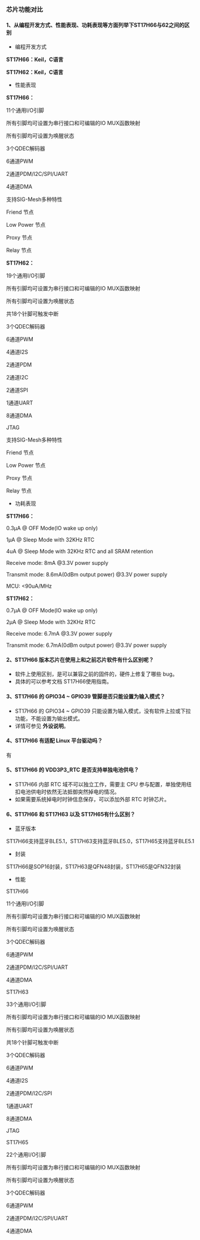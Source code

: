 ### 芯片功能对比

#### 1、从编程开发方式、性能表现、功耗表现等⽅⾯列举下ST17H66与62之间的区别

- 编程开发方式

**ST17H66：Keil，C语言**

**ST17H62：Keil，C语言**

- 性能表现

**ST17H66：**

11个通用I/O引脚 

所有引脚均可设置为串行接口和可编辑的IO MUX函数映射 

所有引脚均可设置为唤醒状态 

3个QDEC解码器 

6通道PWM 

2通道PDM/I2C/SPI/UART 

4通道DMA

支持SIG-Mesh多种特性

Friend 节点

Low Power 节点

Proxy 节点

Relay 节点



**ST17H62：**

19个通用I/O引脚 

所有引脚均可设置为串行接口和可编辑的IO MUX函数映射 

所有引脚均可设置为唤醒状态 

共18个针脚可触发中断 

3个QDEC解码器 

6通道PWM 

4通道I2S 

2通道PDM 

2通道I2C 

2通道SPI 

1通道UART

8通道DMA

JTAG 

支持SIG-Mesh多种特性

Friend 节点

Low Power 节点

Proxy 节点

Relay 节点



- 功耗表现

**ST17H66：**

0.3μA @ OFF Mode(IO wake up only) 

1μA @ Sleep Mode with 32KHz RTC 

4uA @ Sleep Mode with 32KHz RTC and all SRAM retention 

Receive mode: 8mA @3.3V power supply 

Transmit mode: 8.6mA(0dBm output power) @3.3V power supply 

MCU: <90uA/MHz

**ST17H62：**

0.7μA @ OFF Mode(IO wake up only) 

2μA @ Sleep Mode with 32KHz RTC 

Receive mode: 6.7mA @3.3V power supply 

Transmit mode: 6.7mA(0dBm output power) @3.3V power supply 



#### 2、ST17H66 版本芯片在使用上和之前芯片软件有什么区别呢？

- 软件上使用区别，是可以兼容之前的固件的，硬件上修复了哪些 bug。
- 具体的可以参考文档 ST17H66使用指南。



#### 3、ST17H66 的 GPIO34 ~ GPIO39 管脚是否只能设置为输入模式？

- ST17H66 的 GPIO34 ~ GPIO39 只能设置为输入模式，没有软件上拉或下拉功能，不能设置为输出模式。
- 详情可参见 **外设说明**。

#### 4、ST17H66 有适配 Linux 平台驱动吗？

有

#### 5、ST17H66 的 VDD3P3_RTC 是否支持单独电池供电？

- ST17H66 内部 RTC 域不可以独立工作，需要主 CPU 参与配置，单独使用纽扣电池供电时依然无法抵御突然掉电的情况。
- 如果需要系统掉电时时钟信息保存，可以添加外部 RTC 时钟芯片。

#### 6、ST17H66 和 ST17H63 以及 ST17H65有什么区别？

- 蓝牙版本

ST17H66支持蓝牙BLE5.1，ST17H63支持蓝牙BLE5.0，ST17H65支持蓝牙BLE5.1

- 封装

ST17H66是SOP16封装，ST17H63是QFN48封装，ST17H65是QFN32封装

- 性能

ST17H66

11个通用I/O引脚 

所有引脚均可设置为串行接口和可编辑的IO MUX函数映射 

所有引脚均可设置为唤醒状态 

3个QDEC解码器 

6通道PWM 

2通道PDM/I2C/SPI/UART 

4通道DMA



ST17H63

33个通用I/O引脚 

所有引脚均可设置为串行接口和可编辑的IO MUX函数映射 

所有引脚均可设置为唤醒状态 

共18个针脚可触发中断 

3个QDEC解码器 

6通道PWM 

4通道I2S 

2通道PDM/I2C/SPI

1通道UART

8通道DMA

JTAG 



ST17H65

22个通用I/O引脚 

所有引脚均可设置为串行接口和可编辑的IO MUX函数映射 

所有引脚均可设置为唤醒状态 

3个QDEC解码器 

6通道PWM 

2通道PDM/I2C/SPI/UART 

4通道DMA